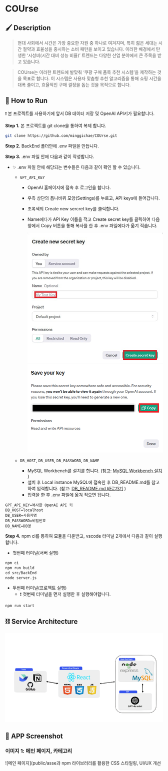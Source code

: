 # COUrse

## 🖌 Description
>현대 사회에서 시간은 가장 중요한 자원 중 하나로 여겨지며, 특히 젊은 세대는 시간 절약과 효율성을 중시하는 소비 패턴을 보이고 있습니다. 이러한 배경에서 탄생한 ‘시성비(시간 대비 성능 비율)’ 트렌드는 다양한 산업 분야에서 큰 주목을 받고 있습니다.

>COUrse는 이러한 트렌드에 발맞춰 ‘쿠팡 구매 품목 추천 시스템’을 제작하는 것을 목표로 합니다. 이 시스템은 사용자 맞춤형 추천 알고리즘을 통해 쇼핑 시간을 대폭 줄이고, 효율적인 구매 결정을 돕는 것을 목적으로 합니다.

## 🔧 How to Run

❗ 본 프로젝트를 사용하기에 앞서 DB 데이터 저장 및 OpenAI API키가 필요합니다.

**Step 1.** 본 프로젝트를 git clone을 통하여 복제 합니다.

```bash
git clone https://github.com/minggichae/COUrse.git
```

**Step 2.** BackEnd 폴더안에 .env 파일을 만듭니다.

**Step 3.** .env 파일 안에 다음과 같이 작성합니다.

- ✨ .env 파일 안에 해당되는 변수들은 다음과 같이 확인 할 수 있습니다.

  - `GPT_API_KEY`

    - OpenAI 홈페이지에 접속 후 로그인을 합니다.
    - 우측 상단의 톱니바퀴 모양(Settings)를 누르고, API keys에 들어갑니다.
    - 초록색의 Create new sercret key를 클릭합니다.
    - Name에다가 API Key 이름을 적고 Create secret key를 클릭하여 다음 창에서 Copy 버튼을 통해 복사를 한 후 .env 파일에다가 옮겨 적습니다.

      <img src="public/assets/API_Create1.jpg" alt="API 키 생성">
      <img src="public/assets/API_Create2.jpg" alt="API 키 복사">

  - `DB_HOST`, `DB_USER`, `DB_PASSWORD`, `DB_NAME`
    - MySQL Workbench를 설치를 합니다.
      (참고: [MySQL Workbench 설치](https://giveme-happyending.tistory.com/203#article-3--%F0%9F%92%BB-mysql-%EC%84%A4%EC%B9%98) )
    - 설치 후 Local instance MySQL에 접속한 후 DB_README.md를 참고하여 입력합니다. (참고: [DB_README.md 바로가기](https://github.com/minggichae/COUrse/blob/main/src/BackEnd/DB_README.md) )
    - 입력을 한 후 .env 파일에 옮겨 적으면 됩니다.

```env
GPT_API_KEY=복사한 OpenAI API 키
DB_HOST=localhost
DB_USER=사용자명
DB_PASSWORD=비밀번호
DB_NAME=DB명
```

**Step 4.** npm ci를 통하여 모듈을 다운받고, vscode 터미널 2개에서 다음과 같이 실행합니다.

- 첫번째 터미널(서버 실행)

```
npm ci
npm run build
cd src/BackEnd
node server.js
```

- 두번째 터미널(프로젝트 실행)
  - ❗ 첫번째 터미널을 먼저 실행한 후 실행해야합니다.

```
npm run start
```

## ⛓️ Service Architecture

<img src="public/assets/Architecture.jpg" alt="기술 아키텍처">

## 📱 APP Screenshot

### 이미지 1: 메인 페이지, 카테고리

![메인 페이지](public/asse과 npm 라이브러리를 활용한 CSS 스타일링, UI/UX 개선  
